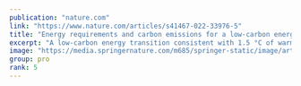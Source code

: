 ```yaml
---
publication: "nature.com"
link: "https://www.nature.com/articles/s41467-022-33976-5"
title: "Energy requirements and carbon emissions for a low-carbon energy transition - Nature Communications"
excerpt: "A low-carbon energy transition consistent with 1.5 °C of warming may result in substantial carbon emissions. Moreover, the initial push to substitute fossil fuels with low-carbon alternatives will red"
image: "https://media.springernature.com/m685/springer-static/image/art%3A10.1038%2Fs41467-022-33976-5/MediaObjects/41467_2022_33976_Fig1_HTML.png"
group: pro
rank: 5
---
```

